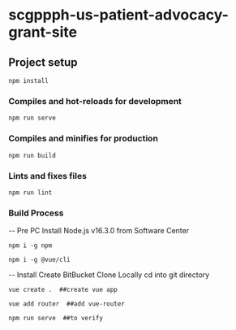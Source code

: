 # scgppph-us-patient-advocacy-grant-site

## Project setup
```
npm install
```

### Compiles and hot-reloads for development
```
npm run serve
```

### Compiles and minifies for production
```
npm run build
```

### Lints and fixes files
```
npm run lint
```

### Build Process
-- Pre PC
Install Node.js v16.3.0 from Software Center
```
npm i -g npm
```
```
npm i -g @vue/cli
```

-- Install
Create BitBucket
Clone Locally
cd into git directory
```
vue create .  ##create vue app
```
```
vue add router  ##add vue-router
```
```
npm run serve  ##to verify
```
